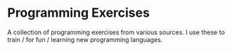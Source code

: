 Programming Exercises
=====================

A collection of programming exercises from various sources. I use these to 
train / for fun / learning new programming languages. 


